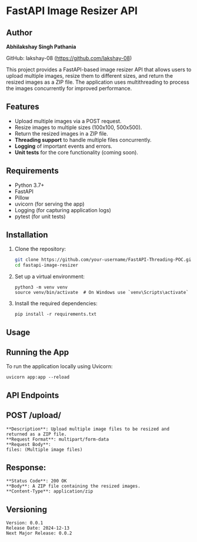 # FastAPI Image Resizer API

## Author

**Abhilakshay Singh Pathania**

GitHub: lakshay-08 (https://github.com/lakshay-08)

This project provides a FastAPI-based image resizer API that allows users to upload multiple images, resize them to different sizes, and return the resized images as a ZIP file. The application uses multithreading to process the images concurrently for improved performance.

## Features

- Upload multiple images via a POST request.
- Resize images to multiple sizes (100x100, 500x500).
- Return the resized images in a ZIP file.
- **Threading support** to handle multiple files concurrently.
- **Logging** of important events and errors.
- **Unit tests** for the core functionality (coming soon).

## Requirements

- Python 3.7+
- FastAPI
- Pillow
- uvicorn (for serving the app)
- Logging (for capturing application logs)
- pytest (for unit tests)

## Installation

1. Clone the repository:
   ```bash
   git clone https://github.com/your-username/FastAPI-Threading-POC.git
   cd fastapi-image-resizer
   ```
2. Set up a virtual environment:
   ```
   python3 -m venv venv
   source venv/bin/activate  # On Windows use `venv\Scripts\activate`
   ```
3. Install the required dependencies:
   ```
   pip install -r requirements.txt
   ```

## Usage
## Running the App

To run the application locally using Uvicorn:
```
uvicorn app:app --reload
```
## API Endpoints

## POST /upload/
    **Description**: Upload multiple image files to be resized and returned as a ZIP file.
    **Request Format**: multipart/form-data
    **Request Body**:
    files: (Multiple image files)

## Response:
    **Status Code**: 200 OK
    **Body**: A ZIP file containing the resized images.
    **Content-Type**: application/zip    

## Versioning

    Version: 0.0.1
    Release Date: 2024-12-13
    Next Major Release: 0.0.2